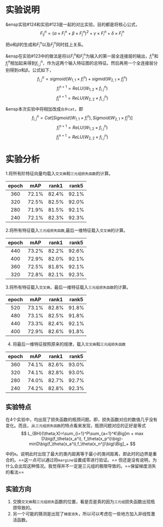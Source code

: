 # 实验说明


&ensp实验#124和实验#123是一起的对比实验，目的都是将核心公式，
$$
F_{ij}^n = (\alpha \times F_i^n + \beta \times F_j^n)^2 + \gamma \times  F_i^n + \delta \times F_j^n
$$

把$\alpha$和$\beta$的生成和$F_i^n$以及$F_j^n$同时挂上关系。

&ensp在实验#123中的做法是将以$F_i^n$和$F_j^n$为输入的第一层全连接层的输出，$f_i^n$和$f_j^n$相加起来得到$f_{i,j}^n$，作为这两个输入特征图的总特征。然后再用一个全连接层分别得到$\alpha$和$\beta$。公式如下，
$$
f_{i,j}^n = sigmoid(W_{1,1} \times f_i^n) + sigmid(W_{2,1} \times f_j^n)
$$
$$
f_i^{n+1} = ReLU(W_{1,2} \times f_{i,j}^n)
$$
$$
f_j^{n+1} = ReLU(W_{2,2} \times f_{i,j}^n)
$$

&ensp本次实验中将相加改成`合并cat`，即
$$
f_{i,j}^n = Cat\big[Sigmoid(W_{1,1} \times f_i^n), Sigmoid(W_{2,1}\times f_j^n)\big]
$$
$$
f_i^{n+1} = ReLU(W_{1,2}\times f_{i,j}^n)
$$
$$
f_j^{n+1} = ReLU(W_{2,2}\times f_{i,j}^n)
$$

# 实验分析

1.将所有阶特征向量均载入`交叉熵`和`三元组损失函数`的计算。

|epoch|mAP|rank1|rank5|
|:--:|:--:|:--:|:--:|
|360|72.1%|82.4%|92.1%|
|320|72.5%|82.5%|92.0%|
|280|71.9%|81.5%|92.1%|
|240|72.1%|82.3%|92.3%|

2.将所有特征载入`三元组损失函数`,最后一维特征载入`交叉熵`的计算。

|epoch|mAP|rank1|rank5|
|:--:|:--:|:--:|:--:|
|440|73.2%|82.2%|92.6%|
|400|72.9%|82.0%|92.1%|
|360|72.5%|81.8%|92.1%|
|320|72.8%|82.1%|92.3%|

3.将所有特征载入`交叉熵`，最后一维特征载入`三元组损失函数`的计算。

|epoch|mAP|rank1|rank5|
|:--:|:--:|:--:|:--:|
|520|73.1%|82.8%|91.8%|
|480|73.1%|82.5%|91.8%|
|440|73.3%|82.4%|92.1%|
|400|72.9%|82.6%|91.8%|

4. 将最后一维特征按照原来的规律，载入`交叉熵`和`三元组损失函数`

|epoch|mAP|rank1|rank5|
|:--:|:--:|:--:|:--:|
|360|74.1%|82.6%|93.0%|
|320|74.1%|82.8%|93.0%|
|280|74.0%|82.7%|92.7%|
|240|74.2%|82.8%|92.3%|



## 实验特点

  在4个实验中，均出现了损失函数的瓶颈问题。即，损失函数对应的数值几乎没有变化。而且，从`三元组损失函数`的特点看来发现，瓶颈问题对应的正好是等式
$$
L_{BH}(\theta;X)=\sum_{i=1}^P\sum_{a=1}^K\Big[m + max D\big(f_\theta(x_a^i), f_\theta(x_p^i)\big)-minD\big(f_\theta(x_a^i),f_\theta(x_n^j)\big)\Big]_+
$$

中的`m`。说明此时出现了最大的类内距离等于最小的类间距离，即此时的边界是重合的。==这一点可以通过将`margine`设置成零进行验证。== 但还是没有说明，为什么会出现这种情况。我觉得并不一定是三元组的极限导致的。==保留梯度消失的看法==

## 实验方向

1. 交换`交叉熵`和`三元组损失`函数的位置，看是否是真的因为`三元组`损失函数出现瓶颈导致的。
2. 另一个可能的猜测是出现了`梯度消失`，所以可以考虑在一些地方加入非线性激活函数。